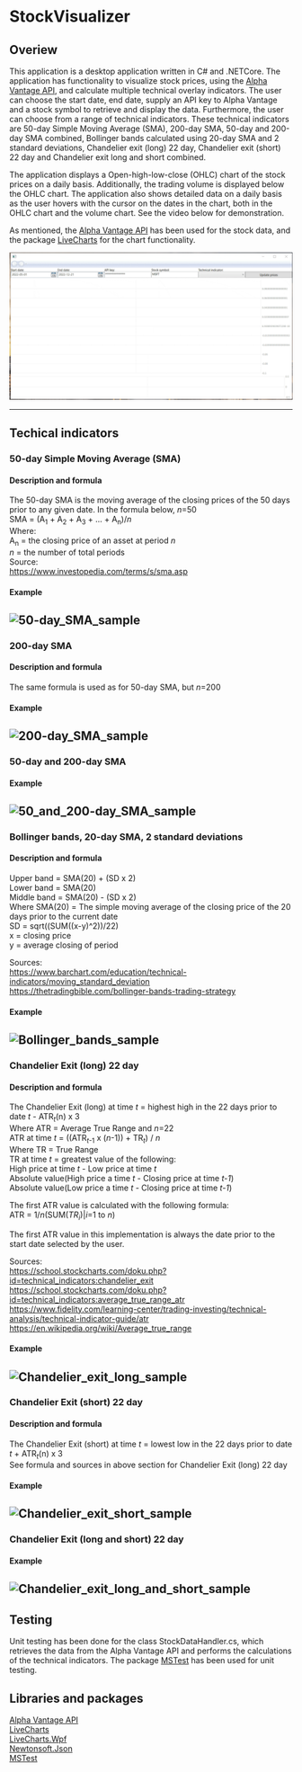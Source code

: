 # StockVisualizer
## Overiew
This application is a desktop application written in C# and .NETCore. The application has functionality to visualize stock prices, using the [Alpha Vantage API](https://www.alphavantage.co/), and calculate multiple technical overlay indicators. The user can choose the start date, end date, supply an API key to Alpha Vantage and a stock symbol to retrieve and display the data. Furthermore, the user can choose from a range of technical indicators. These technical indicators are 50-day Simple Moving Average (SMA), 200-day SMA, 50-day and 200-day SMA combined, Bollinger bands calculated using 20-day SMA and 2 standard deviations, Chandelier exit (long) 22 day, Chandelier exit (short) 22 day and Chandelier exit long and short combined. 

The application displays a Open-high-low-close (OHLC) chart of the stock prices on a daily basis. Additionally, the trading volume is displayed below the OHLC chart. The application also shows detailed data on a daily basis as the user hovers with the cursor on the dates in the chart, both in the OHLC chart and the volume chart. See the video below for demonstration.

As mentioned, the [Alpha Vantage API](https://www.alphavantage.co/documentation/) has been used for the stock data, and the package [LiveCharts](https://www.nuget.org/packages/LiveCharts) for the chart functionality. 

![GIF showing demo of the application](https://github.com/Alex01234/StockVisualizer/blob/main/StockVisualizer_demo.gif?)

---
## Techical indicators
### 50-day Simple Moving Average (SMA)
#### Description and formula
The 50-day SMA is the moving average of the closing prices of the 50 days prior to any given date. In the formula below, *n*=50 <br />
SMA = (A<sub>1</sub> + A<sub>2</sub> + A<sub>3</sub> + ... + A<sub>n</sub>)/*n* <br />
Where: <br />
A<sub>n</sub> = the closing price of an asset at period *n* <br />
*n* = the number of total periods <br />
Source: <br />
https://www.investopedia.com/terms/s/sma.asp
#### Example
![50-day_SMA_sample](https://user-images.githubusercontent.com/39235916/209172299-68df743e-5746-4f82-b8af-628e258192c9.PNG)
---

### 200-day SMA
#### Description and formula
The same formula is used as for 50-day SMA, but *n*=200 <br />
#### Example
![200-day_SMA_sample](https://user-images.githubusercontent.com/39235916/209172390-7dbf703b-90c8-4d66-bf06-fb0a88e0f749.PNG)
---

### 50-day and 200-day SMA
#### Example
![50_and_200-day_SMA_sample](https://user-images.githubusercontent.com/39235916/209172465-1c4c699f-dd8e-4df1-8bc1-277e58a6b5a2.PNG)
---

### Bollinger bands, 20-day SMA, 2 standard deviations
#### Description and formula
Upper band = SMA(20) + (SD x 2) <br />
Lower band = SMA(20) <br />
Middle band = SMA(20) - (SD x 2) <br />
Where SMA(20) = The simple moving average of the closing price of the 20 days prior to the current date <br />
SD = sqrt((SUM((x-y)^2))/22) <br />
x = closing price <br />
y = average closing of period <br />

Sources: <br />
https://www.barchart.com/education/technical-indicators/moving_standard_deviation <br />
https://thetradingbible.com/bollinger-bands-trading-strategy <br />
#### Example
![Bollinger_bands_sample](https://user-images.githubusercontent.com/39235916/209172574-db5cfa67-1a43-42a0-a3a2-5b7618b6b8fe.PNG)
---

### Chandelier Exit (long) 22 day
#### Description and formula
The Chandelier Exit (long) at time *t* = highest high in the 22 days prior to date *t* - ATR<sub>*t*</sub>(n) x 3 <br />
Where ATR = Average True Range and *n*=22<br />
ATR at time *t* = ((ATR<sub>*t*-1</sub> x (*n*-1)) + TR<sub>*t*</sub>) / *n* <br />
Where TR = True Range <br />
TR at time *t* = greatest value of the following: <br />
High price at time *t* - Low price at time *t* <br />
Absolute value(High price a time *t* - Closing price at time *t-1*) <br />
Absolute value(Low price a time *t* - Closing price at time *t-1*) <br />

The first ATR value is calculated with the following formula: <br />
ATR = 1/*n*(SUM(*TR*<sub>*i*</sub>)|*i*=1 to *n*) <br />

The first ATR value in this implementation is always the date prior to the start date selected by the user.

Sources: <br />
https://school.stockcharts.com/doku.php?id=technical_indicators:chandelier_exit <br />
https://school.stockcharts.com/doku.php?id=technical_indicators:average_true_range_atr <br />
https://www.fidelity.com/learning-center/trading-investing/technical-analysis/technical-indicator-guide/atr <br />
https://en.wikipedia.org/wiki/Average_true_range <br />
#### Example
![Chandelier_exit_long_sample](https://user-images.githubusercontent.com/39235916/209172632-43a8ab1b-d71f-4e87-8865-ac8070dd5c15.PNG)
---

### Chandelier Exit (short) 22 day
#### Description and formula
The Chandelier Exit (short) at time *t* = lowest low in the 22 days prior to date *t* + ATR<sub>*t*</sub>(n) x 3 <br />
See formula and sources in above section for Chandelier Exit (long) 22 day 
#### Example
![Chandelier_exit_short_sample](https://user-images.githubusercontent.com/39235916/209172670-d1c64233-2140-4241-b40e-0b64ada7a3dc.PNG)
---

### Chandelier Exit (long and short) 22 day
#### Example
![Chandelier_exit_long_and_short_sample](https://user-images.githubusercontent.com/39235916/209172700-27de119c-7d6f-4bc3-9771-84edf7bb8bfe.PNG)
---

## Testing
Unit testing has been done for the class StockDataHandler.cs, which retrieves the data from the Alpha Vantage API and performs the calculations of the technical indicators. The package [MSTest](https://www.nuget.org/packages/MSTest.TestFramework/2.2.10 ) has been used for unit testing. 

## Libraries and packages
[Alpha Vantage API](https://www.alphavantage.co/)  <br />
[LiveCharts](https://www.nuget.org/packages/LiveCharts)  <br />
[LiveCharts.Wpf](https://www.nuget.org/packages/LiveCharts.Wpf)  <br />
[Newtonsoft.Json](https://www.nuget.org/packages/Newtonsoft.Json/)  <br />
[MSTest](https://www.nuget.org/packages/MSTest.TestFramework)  <br />
